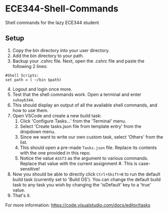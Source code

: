 # ECE344-Shell-Commands
Shell commands for the lazy ECE344 student

## Setup
1. Copy the bin directory into your user directory.
2. Add the bin directory to your path. 
3. Backup your .cshrc file. Next, open the .cshrc file and paste the following 2 lines:
```
#Shell Scripts:
set path = ( ~/bin $path)
```
4. Logout and login once more.
5. Test that the shell commands work. Open a terminal and enter `suhayb344`.
6. This should display an output of all the available shell commands, and how to use them. 
7. Open VSCode and create a new build task:
   1. Click 'Configure Tasks...' from the 'Terminal' menu.
   2. Select 'Create tasks.json file from template entry' from the dropdown menu.
   3. Since we want to write our own custom task, select 'Others' from the list.
   4. This should open a pre-made `Tasks.json` file. Replace its contents with the one provided in this repo.
   5. Notice the value `ASST3` as the argument to various commands. Replace that value with the current assignment #. This is case-sensitive!
8. Now you should be able to directly click `Ctrl+Shift+B` to run the default build task (currently set to 'Build OS'). You can change the default build task to any task you wish by changing the 'isDefault' key to a 'true' value.
9. That's it.



For more information: https://code.visualstudio.com/docs/editor/tasks
